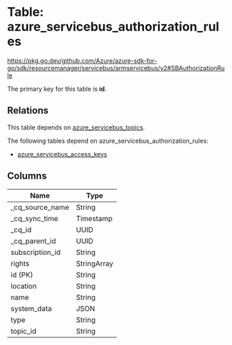 # Table: azure_servicebus_authorization_rules

https://pkg.go.dev/github.com/Azure/azure-sdk-for-go/sdk/resourcemanager/servicebus/armservicebus/v2#SBAuthorizationRule

The primary key for this table is **id**.

## Relations
This table depends on [azure_servicebus_topics](azure_servicebus_topics.md).

The following tables depend on azure_servicebus_authorization_rules:
  - [azure_servicebus_access_keys](azure_servicebus_access_keys.md)

## Columns
| Name          | Type          |
| ------------- | ------------- |
|_cq_source_name|String|
|_cq_sync_time|Timestamp|
|_cq_id|UUID|
|_cq_parent_id|UUID|
|subscription_id|String|
|rights|StringArray|
|id (PK)|String|
|location|String|
|name|String|
|system_data|JSON|
|type|String|
|topic_id|String|